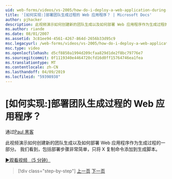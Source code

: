 ```yaml
---
uid: web-forms/videos/vs-2005/how-do-i-deploy-a-web-application-during-a-team-build
title: '[如何实现:]部署团队生成过程的 Web 应用程序？ | Microsoft Docs'
author: pjhacker
description: 此视频演示如何创建新的团队生成以及如何部署 Web 应用程序作为生成过程的一部分。 我们看到该包括便...
ms.author: riande
ms.date: 08/01/2007
ms.assetid: 3c81ee94-4561-4267-864d-2656b33d95c9
msc.legacyurl: /web-forms/videos/vs-2005/how-do-i-deploy-a-web-application-during-a-team-build
msc.type: video
ms.openlocfilehash: d5cf8850a1994d209cfaa829d1de2f8bc79776e7
ms.sourcegitcommit: 0f1119340e4464720cfd16d0ff15764746ea1fea
ms.translationtype: MT
ms.contentlocale: zh-CN
ms.lasthandoff: 04/09/2019
ms.locfileid: "59398938"
---
```

# <a name="how-do-i-deploy-a-web-application-during-a-team-build"></a>[如何实现:]部署团队生成过程的 Web 应用程序？

通过[Paul 黑客](https://github.com/pjhacker)

此视频演示如何创建新的团队生成以及如何部署 Web 应用程序作为生成过程的一部分。 我们看到，包括部署步骤非常简单，只将 X 复制命令添加到生成脚本。

[&#9654;观看视频 （5 分钟）](https://channel9.msdn.com/Blogs/ASP-NET-Site-Videos/how-do-i-deploy-a-web-application-during-a-team-build)

> [!div class="step-by-step"]
> [上一页](how-do-i-automate-testing-using-team-build.md)
> [下一页](how-do-i-run-unit-tests-against-a-deployed-database.md)
